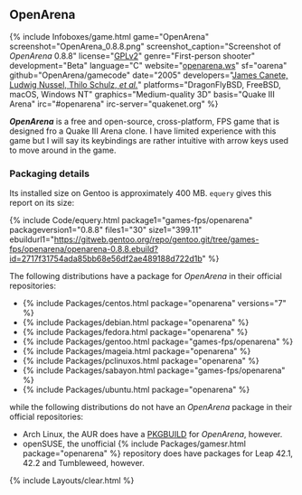 ## OpenArena
{% include Infoboxes/game.html game="OpenArena" screenshot="OpenArena_0.8.8.png" screenshot_caption="Screenshot of <i>OpenArena</i> 0.8.8" license="<a href='https://github.com/OpenArena/engine/blob/master/COPYING.txt' link='_blank'>GPLv2</a>" genre="First-person shooter" development="Beta" language="C" website="<a href='http://openarena.ws/' link='_blank'>openarena.ws</a>" sf="oarena" github="OpenArena/gamecode" date="2005" developers="<a href='https://github.com/OpenArena/engine#credits' link='_blank'>James Canete, Ludwig Nussel, Thilo Schulz, <i>et al.</i></a>" platforms="DragonFlyBSD, FreeBSD, macOS, Windows NT" graphics="Medium-quality 3D" basis="Quake III Arena" irc="#openarena" irc-server="quakenet.org" %}

***OpenArena*** is a free and open-source, cross-platform, FPS game that is designed fro a Quake III Arena clone. I have limited experience with this game but I will say its keybindings are rather intuitive with arrow keys used to move around in the game. 

### Packaging details
Its installed size on Gentoo is approximately 400 MB. `equery` gives this report on its size:

{% include Code/equery.html package1="games-fps/openarena" packageversion1="0.8.8" files1="30" size1="399.11" ebuildurl1="https://gitweb.gentoo.org/repo/gentoo.git/tree/games-fps/openarena/openarena-0.8.8.ebuild?id=2717f31754ada85bb68e56df2ae489188d722d1b" %}

The following distributions have a package for *OpenArena* in their official repositories:

* {% include Packages/centos.html package="openarena" versions="7" %}
* {% include Packages/debian.html package="openarena" %}
* {% include Packages/fedora.html package="openarena" %}
* {% include Packages/gentoo.html package="games-fps/openarena" %}
* {% include Packages/mageia.html package="openarena" %}
* {% include Packages/pclinuxos.html package="openarena" %}
* {% include Packages/sabayon.html package="games-fps/openarena" %}
* {% include Packages/ubuntu.html package="openarena" %}

while the following distributions do not have an *OpenArena* package in their official repositories:

* Arch Linux, the AUR does have a [PKGBUILD](https://aur.archlinux.org/packages/openarena) for *OpenArena*, however. 
* openSUSE, the unofficial {% include Packages/gamesr.html package="openarena" %} repository does have packages for Leap 42.1, 42.2 and Tumbleweed, however. 

{% include Layouts/clear.html %}
